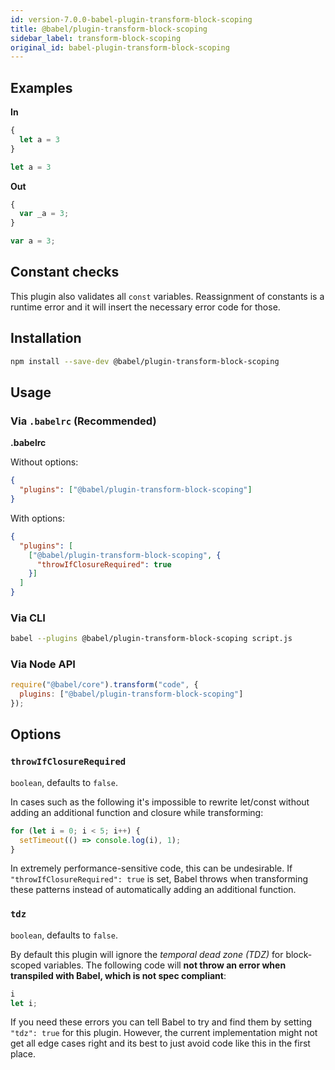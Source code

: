 ```yaml
---
id: version-7.0.0-babel-plugin-transform-block-scoping
title: @babel/plugin-transform-block-scoping
sidebar_label: transform-block-scoping
original_id: babel-plugin-transform-block-scoping
---
```


## Examples

**In**

```javascript
{
  let a = 3
}

let a = 3
```

**Out**

```javascript
{
  var _a = 3;
}

var a = 3;
```

## Constant checks

This plugin also validates all `const` variables.
Reassignment of constants is a runtime error and it will insert the necessary error code for those.

## Installation

```sh
npm install --save-dev @babel/plugin-transform-block-scoping
```

## Usage

### Via `.babelrc` (Recommended)

**.babelrc**

Without options:

```json
{
  "plugins": ["@babel/plugin-transform-block-scoping"]
}
```

With options:

```json
{
  "plugins": [
    ["@babel/plugin-transform-block-scoping", {
      "throwIfClosureRequired": true
    }]
  ]
}
```

### Via CLI

```sh
babel --plugins @babel/plugin-transform-block-scoping script.js
```

### Via Node API

```javascript
require("@babel/core").transform("code", {
  plugins: ["@babel/plugin-transform-block-scoping"]
});
```

## Options

### `throwIfClosureRequired`
`boolean`, defaults to `false`.

In cases such as the following it's impossible to rewrite let/const without adding an additional function and closure while transforming:

```javascript
for (let i = 0; i < 5; i++) {
  setTimeout(() => console.log(i), 1);
}
```

In extremely performance-sensitive code, this can be undesirable. If `"throwIfClosureRequired": true` is set, Babel throws when transforming these patterns instead of automatically adding an additional function.

### `tdz`
`boolean`, defaults to `false`.

By default this plugin will ignore the *temporal dead zone (TDZ)* for block-scoped variables. The following code will **not throw an error when transpiled with Babel, which is not spec compliant**:

```javascript
i
let i;
```

If you need these errors you can tell Babel to try and find them by setting `"tdz": true` for this plugin. However, the current implementation might not get all edge cases right and its best to just avoid code like this in the first place.

